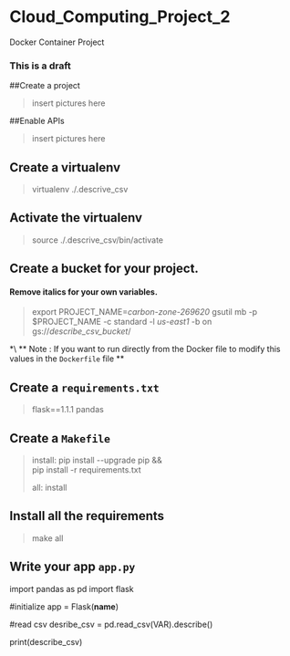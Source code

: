 # Cloud_Computing_Project_2
Docker Container Project

### This is a draft

##Create a project
> insert pictures here

##Enable APIs
> insert pictures here


## Create a virtualenv
> virtualenv ./.descrive_csv

## Activate the virtualenv
> source ./.descrive_csv/bin/activate

## Create a bucket for your project.
#### Remove italics for your own variables. 
> export PROJECT_NAME=*carbon-zone-269620*
> gsutil mb -p $PROJECT_NAME -c standard -l *us-east1* -b on gs://*describe_csv_bucket*/

*\ ** Note : If you want to run directly from the Docker file to modify this values in the `Dockerfile` file **

## Create a `requirements.txt`
>flask==1.1.1
>pandas

## Create a `Makefile`
> install:
>	pip install --upgrade pip &&\
>	pip install -r requirements.txt
>
> all: install


## Install all the requirements
> make all


## Write your app `app.py`
>>>
import pandas as pd
import flask

#initialize
app = Flask(__name__)

#read csv
desribe_csv = pd.read_csv(VAR).describe()

print(describe_csv)
>>>